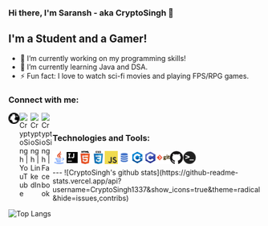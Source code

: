 ### Hi there, I'm Saransh - aka CryptoSingh 👋

## I'm a Student and a Gamer!
- 🔭 I’m currently working on my programming skills!
- 🌱 I’m currently learning Java and DSA.
- ⚡ Fun fact: I love to watch sci-fi movies and playing FPS/RPG games. 

### Connect with me:

[<img align="left" alt="CryptoSingh" width="22px" src="https://raw.githubusercontent.com/iconic/open-iconic/master/svg/globe.svg" />][website]
[<img align="left" alt="CryptoSingh | YouTube" width="22px" src="https://cdn.jsdelivr.net/npm/simple-icons@v3/icons/youtube.svg" />][youtube]
[<img align="left" alt="CryptoSingh | LinkedIn" width="22px" src="https://cdn.jsdelivr.net/npm/simple-icons@v3/icons/linkedin.svg" />][linkedin]
[<img align="left" alt="CryptoSingh | Facebook" width="22px" src="https://cdn.jsdelivr.net/npm/simple-icons@v3/icons/facebook.svg" />][facebook]

<br />

### Technologies and Tools:

<img align="left" alt="Java" width="26px" src="https://github.com/CryptoSingh1337/CryptoSingh1337/blob/master/Icons/Java.png" title="Java"/>
<img align="left" alt="Intellij-Idea" width="26px" src="https://github.com/CryptoSingh1337/CryptoSingh1337/blob/master/Icons/Intellij.png" title="Intellij-IDEA"/>
<img align="left" alt="HTML5" width="26px" src="https://raw.githubusercontent.com/github/explore/80688e429a7d4ef2fca1e82350fe8e3517d3494d/topics/html/html.png" title="HTML5"/>
<img align="left" alt="CSS3" width="26px" src="https://raw.githubusercontent.com/github/explore/80688e429a7d4ef2fca1e82350fe8e3517d3494d/topics/css/css.png" title="CSS3"/>
<img align="left" alt="JavaScript" width="26px" src="https://raw.githubusercontent.com/github/explore/80688e429a7d4ef2fca1e82350fe8e3517d3494d/topics/javascript/javascript.png" title="JavaScript"/>
<img align="left" alt="SQL" width="26px" src="https://raw.githubusercontent.com/github/explore/80688e429a7d4ef2fca1e82350fe8e3517d3494d/topics/sql/sql.png" title="SQL"/>
<img align="left" alt="C++" width="26px" src="https://github.com/CryptoSingh1337/CryptoSingh1337/blob/master/Icons/C++.png" title="C++"/>
<img align="left" alt="C" width="26px" src="https://github.com/CryptoSingh1337/CryptoSingh1337/blob/master/Icons/C.png" title="C"/>
<img align="left" alt="Git" width="26px" src="https://raw.githubusercontent.com/github/explore/80688e429a7d4ef2fca1e82350fe8e3517d3494d/topics/git/git.png" title="Git"/>
<img align="left" alt="GitHub" width="26px" src="https://raw.githubusercontent.com/github/explore/78df643247d429f6cc873026c0622819ad797942/topics/github/github.png" title="GitHub"/>
<img align="left" alt="Terminal" width="26px" src="https://raw.githubusercontent.com/github/explore/80688e429a7d4ef2fca1e82350fe8e3517d3494d/topics/terminal/terminal.png" title="Terminal"/>
</br>
</br>
---
![CryptoSingh's github stats](https://github-readme-stats.vercel.app/api?username=CryptoSingh1337&show_icons=true&theme=radical&hide=issues,contribs)
 
![Top Langs](https://github-readme-stats.vercel.app/api/top-langs/?username=CryptoSingh1337&layout=compact)

[website]: https://cryptosingh1337.github.io/my-site/
[youtube]: https://www.youtube.com/cryptosingh
[facebook]: https://www.facebook.com/saranshkumar1337/
[linkedin]: https://www.linkedin.com/in/saransh-kumar-2k19/
